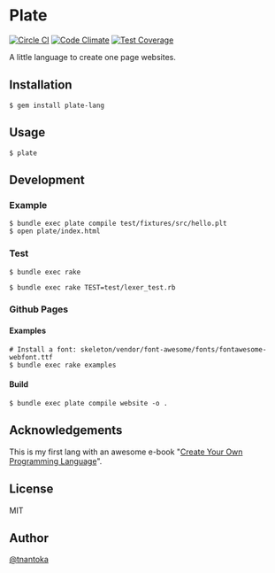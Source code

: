 # Plate

[![Circle CI](https://circleci.com/gh/tnantoka/plate.svg?style=svg)](https://circleci.com/gh/tnantoka/plate)
[![Code Climate](https://codeclimate.com/github/tnantoka/plate/badges/gpa.svg)](https://codeclimate.com/github/tnantoka/plate)
[![Test Coverage](https://codeclimate.com/github/tnantoka/plate/badges/coverage.svg)](https://codeclimate.com/github/tnantoka/plate/coverage)

A little language to create one page websites.

## Installation

```
$ gem install plate-lang
```

## Usage

```
$ plate
```

## Development

### Example

```
$ bundle exec plate compile test/fixtures/src/hello.plt
$ open plate/index.html
```

### Test

```
$ bundle exec rake

$ bundle exec rake TEST=test/lexer_test.rb 
```

### Github Pages

#### Examples

```
# Install a font: skeleton/vendor/font-awesome/fonts/fontawesome-webfont.ttf 
$ bundle exec rake examples
```

#### Build

```
$ bundle exec plate compile website -o .
```

## Acknowledgements

This is my first lang with an awesome e-book "[Create Your Own Programming Language](http://createyourproglang.com/)".

## License

MIT

## Author

[@tnantoka](https://twitter.com/tnantoka)

